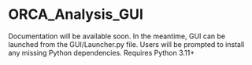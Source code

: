 # ORCA_Analysis_GUI

Documentation will be available soon. In the meantime, GUI can be launched from the GUI/Launcher.py file. Users will be prompted to install any missing Python dependencies. Requires Python 3.11+
 

